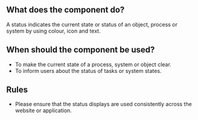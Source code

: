 
## What does the component do?
A status indicates the current state or status of an object, process or system by using colour, icon and text.

## When should the component be used?
* To make the current state of a process, system or object clear.
* To inform users about the status of tasks or system states.

## Rules
* Please ensure that the status displays are used consistently across the website or application.